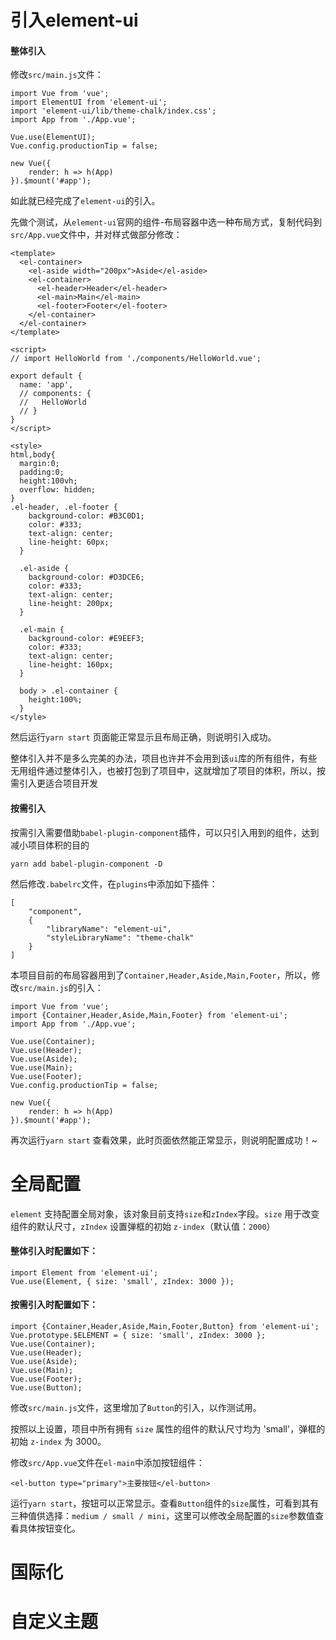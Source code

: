 # 引入element-ui

#### 整体引入

修改`src/main.js`文件：

```
import Vue from 'vue';
import ElementUI from 'element-ui';
import 'element-ui/lib/theme-chalk/index.css';
import App from './App.vue';

Vue.use(ElementUI);
Vue.config.productionTip = false;

new Vue({
    render: h => h(App)
}).$mount('#app');

```

如此就已经完成了`element-ui`的引入。

先做个测试，从`element-ui`官网的组件-布局容器中选一种布局方式，复制代码到`src/App.vue`文件中，并对样式做部分修改：

```
<template>
  <el-container>
    <el-aside width="200px">Aside</el-aside>
    <el-container>
      <el-header>Header</el-header>
      <el-main>Main</el-main>
      <el-footer>Footer</el-footer>
    </el-container>
  </el-container>
</template>

<script>
// import HelloWorld from './components/HelloWorld.vue';

export default {
  name: 'app',
  // components: {
  //   HelloWorld
  // }
}
</script>

<style>
html,body{
  margin:0;
  padding:0;
  height:100vh;
  overflow: hidden;
}
.el-header, .el-footer {
    background-color: #B3C0D1;
    color: #333;
    text-align: center;
    line-height: 60px;
  }
  
  .el-aside {
    background-color: #D3DCE6;
    color: #333;
    text-align: center;
    line-height: 200px;
  }
  
  .el-main {
    background-color: #E9EEF3;
    color: #333;
    text-align: center;
    line-height: 160px;
  }
  
  body > .el-container {
    height:100%;
  }
</style>

```

然后运行`yarn start` 页面能正常显示且布局正确，则说明引入成功。

整体引入并不是多么完美的办法，项目也许并不会用到该`ui`库的所有组件，有些无用组件通过整体引入，也被打包到了项目中，这就增加了项目的体积，所以，按需引入更适合项目开发

#### 按需引入

按需引入需要借助`babel-plugin-component`插件，可以只引入用到的组件，达到减小项目体积的目的

```
yarn add babel-plugin-component -D
```

然后修改`.babelrc`文件，在`plugins`中添加如下插件：

```
[
    "component",
    {
        "libraryName": "element-ui",
        "styleLibraryName": "theme-chalk"
    }
]
```

本项目目前的布局容器用到了`Container,Header,Aside,Main,Footer`，所以，修改`src/main.js`的引入：

```
import Vue from 'vue';
import {Container,Header,Aside,Main,Footer} from 'element-ui';
import App from './App.vue';

Vue.use(Container);
Vue.use(Header);
Vue.use(Aside);
Vue.use(Main);
Vue.use(Footer);
Vue.config.productionTip = false;

new Vue({
    render: h => h(App)
}).$mount('#app');
```

再次运行`yarn start` 查看效果，此时页面依然能正常显示，则说明配置成功！~

# 全局配置

`element` 支持配置全局对象，该对象目前支持`size`和`zIndex`字段。`size` 用于改变组件的默认尺寸，`zIndex` 设置弹框的初始 `z-index`（默认值：`2000`）

#### 整体引入时配置如下：

```
import Element from 'element-ui';
Vue.use(Element, { size: 'small', zIndex: 3000 });
```

#### 按需引入时配置如下：

```
import {Container,Header,Aside,Main,Footer,Button} from 'element-ui';
Vue.prototype.$ELEMENT = { size: 'small', zIndex: 3000 };
Vue.use(Container);
Vue.use(Header);
Vue.use(Aside);
Vue.use(Main);
Vue.use(Footer);
Vue.use(Button);
```
修改`src/main.js`文件，这里增加了`Button`的引入，以作测试用。

按照以上设置，项目中所有拥有 `size` 属性的组件的默认尺寸均为 'small'，弹框的初始 `z-index` 为 3000。

修改`src/App.vue`文件在`el-main`中添加按钮组件：

```
<el-button type="primary">主要按钮</el-button>
```
运行`yarn start`，按钮可以正常显示。查看`Button`组件的`size`属性，可看到其有三种值供选择：`medium / small / mini`，这里可以修改全局配置的`size`参数值查看具体按钮变化。

# 国际化

# 自定义主题